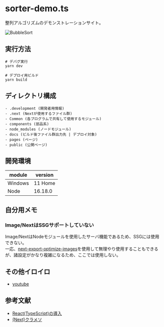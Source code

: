 # sorter-demo.ts

整列アルゴリズムのデモンストレーションサイト。  

![BubbleSort](./.development/img/BubbleSort.gif)  

## 実行方法

```shell
# デバグ実行
yarn dev

# デプロイ用ビルド
yarn build
```

## ディレクトリ構成

```dir
- .development (開発者用情報)
- .next (Nextが使用するファイル群)
- Common (各プログラムで共有して使用するモジュール)
- components (部品系)
- node_modules (ノードモジュール)
- docs (ビルド後ファイル群出力先 | デプロイ対象)
- pages (ページ)
- public (公開ページ)
```

## 開発環境

| module | version |
| ---- | ---- |
| Windows | 11 Home |
| Node | 16.18.0 |

## 自分用メモ

### Image/NextはSSGサポートしていない

Image/NextはNodeモジュールを使用したサーバ機能であるため、SSGには使用できない。  
一応、[next-export-optimize-images](https://github.com/dc7290/next-export-optimize-images)を使用して無理やり使用することもできるが、諸設定がかなり複雑になるため、ここでは使用しない。  

## その他イロイロ

- [youtube](https://www.youtube.com/watch?v=oY1JGijg9jc)

## 参考文献

- [React(TypeScript)の導入](https://create-react-app.dev/docs/adding-typescript/)
- [(Next)クラメソ](https://dev.classmethod.jp/articles/introduction-to-nextjs/)
